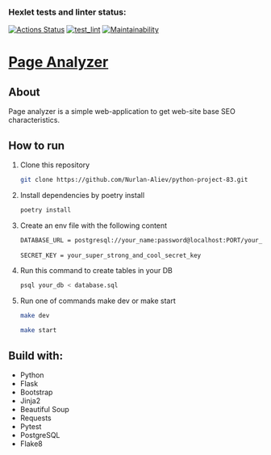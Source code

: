 ### Hexlet tests and linter status:
[![Actions Status](https://github.com/Nurlan-Aliev/python-project-83/workflows/hexlet-check/badge.svg)](https://github.com/Nurlan-Aliev/python-project-83/actions)
[![test_lint](https://github.com/Nurlan-Aliev/python-project-83/actions/workflows/check_test.yml/badge.svg)](https://github.com/Nurlan-Aliev/python-project-83/actions/workflows/check_test.yml)
[![Maintainability](https://api.codeclimate.com/v1/badges/f1514b3a8b94fcde8711/maintainability)](https://codeclimate.com/github/Nurlan-Aliev/python-project-83/maintainability)

# [Page Analyzer]()

## About
Page analyzer is a simple web-application to get web-site base SEO characteristics.

## How to run
1. Clone this repository
   ```bash
   git clone https://github.com/Nurlan-Aliev/python-project-83.git
   ```

2. Install dependencies by poetry install
   ```bash
   poetry install
   ```

3. Create an env file with the following content
   ```txt
   DATABASE_URL = postgresql://your_name:password@localhost:PORT/your_db
    
   SECRET_KEY = your_super_strong_and_cool_secret_key
   ```
4. Run this command to create tables in your DB
   ```bash
   psql your_db < database.sql
   ```
5. Run one of commands make dev or make start
   ```bash
   make dev
   ```
   ```bash
   make start
   ```

## Build with:

* Python
* Flask
* Bootstrap
* Jinja2
* Beautiful Soup
* Requests
* Pytest
* PostgreSQL
* Flake8